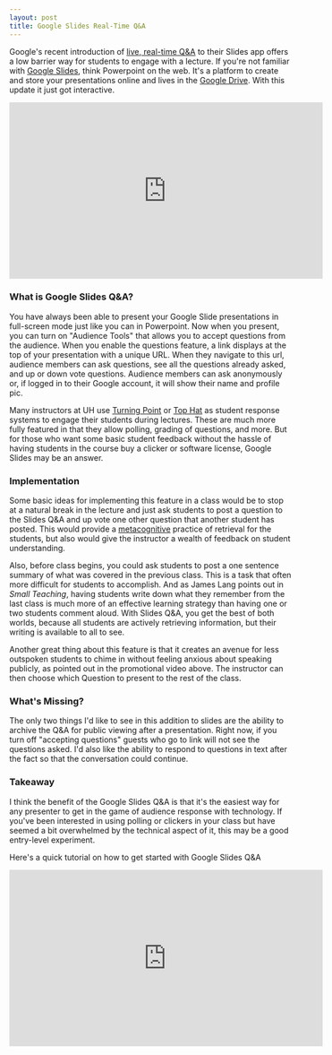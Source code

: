 ```yaml
---
layout: post
title: Google Slides Real-Time Q&A
---
```


Google's recent introduction of [live, real-time Q&A](https://docs.googleblog.com/2016/05/slidesQA.html) to their Slides app offers a low barrier way for students to engage with a lecture. If you're not familiar with [Google Slides](https://www.google.com/slides/about/), think Powerpoint on the web. It's a platform to create and store your presentations online and lives in the [Google Drive](https://www.google.com/drive/). With this update it just got interactive.

<iframe width="560" height="315" src="https://www.youtube.com/embed/nFMFXSvlXZY" frameborder="0" allowfullscreen></iframe>

### What is Google Slides Q&A?

You have always been able to present your Google Slide presentations in full-screen mode just like you can in Powerpoint. Now when you present, you can turn on "Audience Tools" that allows you to accept questions from the audience. When you enable the questions feature, a link displays at the top of your presentation with a unique URL. When they navigate to this url, audience members can ask questions, see all the questions already asked, and up or down vote questions. Audience members can ask anonymously or, if logged in to their Google account, it will show their name and profile pic.

Many instructors at UH use [Turning Point](https://www.turningtechnologies.com/polling-solutions/turningpoint) or [Top Hat](https://tophat.com) as student response systems to engage their students during lectures. These are much more fully featured in that they allow polling, grading of questions, and more. But for those who want some basic student feedback without the hassle of having students in the course buy a clicker or software license, Google Slides may be an answer.

### Implementation

Some basic ideas for implementing this feature in a class would be to stop at a natural break in the lecture and just ask students to post a question to the Slides Q&A and up vote one other question that another student has posted. This would provide a [metacognitive](https://cft.vanderbilt.edu/guides-sub-pages/metacognition/) practice of retrieval for the students, but also would give the instructor a wealth of feedback on student understanding.

Also, before class begins, you could ask students to post a one sentence summary of what was covered in the previous class. This is a task that often more difficult for students to accomplish. And as James Lang points out in *Small Teaching*, having students write down what they remember from the last class is much more of an effective learning strategy than having one or two students comment aloud. With Slides Q&A, you get the best of both worlds, because all students are actively retrieving information, but their writing is available to all to see.

Another great thing about this feature is that it creates an avenue for less outspoken students to chime in without feeling anxious about speaking publicly, as pointed out in the promotional video above. The instructor can then choose which Question to present to the rest of the class.

### What's Missing?

The only two things I'd like to see in this addition to slides are the ability to archive the Q&A for public viewing after a presentation. Right now, if you turn off "accepting questions" guests who go to link will not see the questions asked. I'd also like the ability to respond to questions in text after the fact so that the conversation could continue.  

### Takeaway
I think the benefit of the Google Slides Q&A is that it's the easiest way for any presenter to get in the game of audience response with technology. If you've been interested in using polling or clickers in your class but have seemed a bit overwhelmed by the technical aspect of it, this may be a good entry-level experiment.

Here's a quick tutorial on how to get started with Google Slides Q&A

<iframe width="560" height="315" src="https://www.youtube.com/embed/afdIqhED8Xg" frameborder="0" allowfullscreen></iframe>
